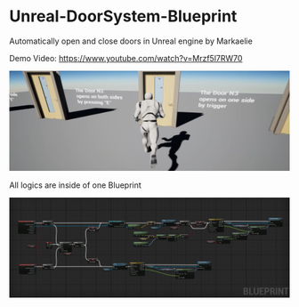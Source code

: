 # Unreal-DoorSystem-Blueprint

Automatically open and close doors in Unreal engine by Markaelie

Demo Video: https://www.youtube.com/watch?v=Mrzf5l7RW70

<p align="center">
  <img width="650" height="180" src="https://github.com/markaelie/Unreal-DoorSystem-Blueprint/blob/master/Unreal-Door-System.png?raw=true">
</p>

All logics are inside of one Blueprint

<p align="center">
  <img width="650" height="180" src="https://github.com/markaelie/Unreal-DoorSystem-Blueprint/blob/master/Unreal-Door-System-Blueprint.png?raw=true">
</p>
